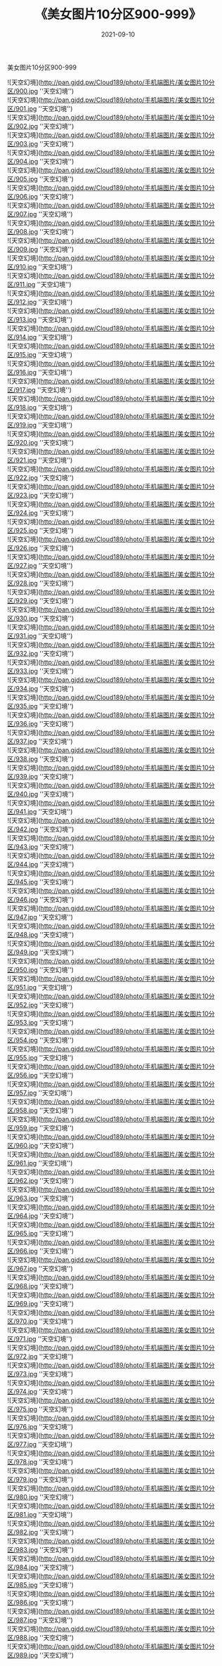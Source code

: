 ﻿---
layout: post
title:  《美女图片10分区900-999》
date:   2021-09-10
img: http://pan.gjdd.pw/Cloud189/photo/手机端图片/美女图片10分区/000-9.jpg
categories: [美女, 性感, 泳衣]
---

美女图片10分区900-999


![天空幻境](http://pan.gjdd.pw/Cloud189/photo/手机端图片/美女图片10分区/900.jpg ''天空幻境'') <br>
![天空幻境](http://pan.gjdd.pw/Cloud189/photo/手机端图片/美女图片10分区/901.jpg ''天空幻境'') <br>
![天空幻境](http://pan.gjdd.pw/Cloud189/photo/手机端图片/美女图片10分区/902.jpg ''天空幻境'') <br>
![天空幻境](http://pan.gjdd.pw/Cloud189/photo/手机端图片/美女图片10分区/903.jpg ''天空幻境'') <br>
![天空幻境](http://pan.gjdd.pw/Cloud189/photo/手机端图片/美女图片10分区/904.jpg ''天空幻境'') <br>
![天空幻境](http://pan.gjdd.pw/Cloud189/photo/手机端图片/美女图片10分区/905.jpg ''天空幻境'') <br>
![天空幻境](http://pan.gjdd.pw/Cloud189/photo/手机端图片/美女图片10分区/906.jpg ''天空幻境'') <br>
![天空幻境](http://pan.gjdd.pw/Cloud189/photo/手机端图片/美女图片10分区/907.jpg ''天空幻境'') <br>
![天空幻境](http://pan.gjdd.pw/Cloud189/photo/手机端图片/美女图片10分区/908.jpg ''天空幻境'') <br>
![天空幻境](http://pan.gjdd.pw/Cloud189/photo/手机端图片/美女图片10分区/909.jpg ''天空幻境'') <br>
![天空幻境](http://pan.gjdd.pw/Cloud189/photo/手机端图片/美女图片10分区/910.jpg ''天空幻境'') <br>
![天空幻境](http://pan.gjdd.pw/Cloud189/photo/手机端图片/美女图片10分区/911.jpg ''天空幻境'') <br>
![天空幻境](http://pan.gjdd.pw/Cloud189/photo/手机端图片/美女图片10分区/912.jpg ''天空幻境'') <br>
![天空幻境](http://pan.gjdd.pw/Cloud189/photo/手机端图片/美女图片10分区/913.jpg ''天空幻境'') <br>
![天空幻境](http://pan.gjdd.pw/Cloud189/photo/手机端图片/美女图片10分区/914.jpg ''天空幻境'') <br>
![天空幻境](http://pan.gjdd.pw/Cloud189/photo/手机端图片/美女图片10分区/915.jpg ''天空幻境'') <br>
![天空幻境](http://pan.gjdd.pw/Cloud189/photo/手机端图片/美女图片10分区/916.jpg ''天空幻境'') <br>
![天空幻境](http://pan.gjdd.pw/Cloud189/photo/手机端图片/美女图片10分区/917.jpg ''天空幻境'') <br>
![天空幻境](http://pan.gjdd.pw/Cloud189/photo/手机端图片/美女图片10分区/918.jpg ''天空幻境'') <br>
![天空幻境](http://pan.gjdd.pw/Cloud189/photo/手机端图片/美女图片10分区/919.jpg ''天空幻境'') <br>
![天空幻境](http://pan.gjdd.pw/Cloud189/photo/手机端图片/美女图片10分区/920.jpg ''天空幻境'') <br>
![天空幻境](http://pan.gjdd.pw/Cloud189/photo/手机端图片/美女图片10分区/921.jpg ''天空幻境'') <br>
![天空幻境](http://pan.gjdd.pw/Cloud189/photo/手机端图片/美女图片10分区/922.jpg ''天空幻境'') <br>
![天空幻境](http://pan.gjdd.pw/Cloud189/photo/手机端图片/美女图片10分区/923.jpg ''天空幻境'') <br>
![天空幻境](http://pan.gjdd.pw/Cloud189/photo/手机端图片/美女图片10分区/924.jpg ''天空幻境'') <br>
![天空幻境](http://pan.gjdd.pw/Cloud189/photo/手机端图片/美女图片10分区/925.jpg ''天空幻境'') <br>
![天空幻境](http://pan.gjdd.pw/Cloud189/photo/手机端图片/美女图片10分区/926.jpg ''天空幻境'') <br>
![天空幻境](http://pan.gjdd.pw/Cloud189/photo/手机端图片/美女图片10分区/927.jpg ''天空幻境'') <br>
![天空幻境](http://pan.gjdd.pw/Cloud189/photo/手机端图片/美女图片10分区/928.jpg ''天空幻境'') <br>
![天空幻境](http://pan.gjdd.pw/Cloud189/photo/手机端图片/美女图片10分区/929.jpg ''天空幻境'') <br>
![天空幻境](http://pan.gjdd.pw/Cloud189/photo/手机端图片/美女图片10分区/930.jpg ''天空幻境'') <br>
![天空幻境](http://pan.gjdd.pw/Cloud189/photo/手机端图片/美女图片10分区/931.jpg ''天空幻境'') <br>
![天空幻境](http://pan.gjdd.pw/Cloud189/photo/手机端图片/美女图片10分区/932.jpg ''天空幻境'') <br>
![天空幻境](http://pan.gjdd.pw/Cloud189/photo/手机端图片/美女图片10分区/933.jpg ''天空幻境'') <br>
![天空幻境](http://pan.gjdd.pw/Cloud189/photo/手机端图片/美女图片10分区/934.jpg ''天空幻境'') <br>
![天空幻境](http://pan.gjdd.pw/Cloud189/photo/手机端图片/美女图片10分区/935.jpg ''天空幻境'') <br>
![天空幻境](http://pan.gjdd.pw/Cloud189/photo/手机端图片/美女图片10分区/936.jpg ''天空幻境'') <br>
![天空幻境](http://pan.gjdd.pw/Cloud189/photo/手机端图片/美女图片10分区/937.jpg ''天空幻境'') <br>
![天空幻境](http://pan.gjdd.pw/Cloud189/photo/手机端图片/美女图片10分区/938.jpg ''天空幻境'') <br>
![天空幻境](http://pan.gjdd.pw/Cloud189/photo/手机端图片/美女图片10分区/939.jpg ''天空幻境'') <br>
![天空幻境](http://pan.gjdd.pw/Cloud189/photo/手机端图片/美女图片10分区/940.jpg ''天空幻境'') <br>
![天空幻境](http://pan.gjdd.pw/Cloud189/photo/手机端图片/美女图片10分区/941.jpg ''天空幻境'') <br>
![天空幻境](http://pan.gjdd.pw/Cloud189/photo/手机端图片/美女图片10分区/942.jpg ''天空幻境'') <br>
![天空幻境](http://pan.gjdd.pw/Cloud189/photo/手机端图片/美女图片10分区/943.jpg ''天空幻境'') <br>
![天空幻境](http://pan.gjdd.pw/Cloud189/photo/手机端图片/美女图片10分区/944.jpg ''天空幻境'') <br>
![天空幻境](http://pan.gjdd.pw/Cloud189/photo/手机端图片/美女图片10分区/945.jpg ''天空幻境'') <br>
![天空幻境](http://pan.gjdd.pw/Cloud189/photo/手机端图片/美女图片10分区/946.jpg ''天空幻境'') <br>
![天空幻境](http://pan.gjdd.pw/Cloud189/photo/手机端图片/美女图片10分区/947.jpg ''天空幻境'') <br>
![天空幻境](http://pan.gjdd.pw/Cloud189/photo/手机端图片/美女图片10分区/948.jpg ''天空幻境'') <br>
![天空幻境](http://pan.gjdd.pw/Cloud189/photo/手机端图片/美女图片10分区/949.jpg ''天空幻境'') <br>
![天空幻境](http://pan.gjdd.pw/Cloud189/photo/手机端图片/美女图片10分区/950.jpg ''天空幻境'') <br>
![天空幻境](http://pan.gjdd.pw/Cloud189/photo/手机端图片/美女图片10分区/951.jpg ''天空幻境'') <br>
![天空幻境](http://pan.gjdd.pw/Cloud189/photo/手机端图片/美女图片10分区/952.jpg ''天空幻境'') <br>
![天空幻境](http://pan.gjdd.pw/Cloud189/photo/手机端图片/美女图片10分区/953.jpg ''天空幻境'') <br>
![天空幻境](http://pan.gjdd.pw/Cloud189/photo/手机端图片/美女图片10分区/954.jpg ''天空幻境'') <br>
![天空幻境](http://pan.gjdd.pw/Cloud189/photo/手机端图片/美女图片10分区/955.jpg ''天空幻境'') <br>
![天空幻境](http://pan.gjdd.pw/Cloud189/photo/手机端图片/美女图片10分区/956.jpg ''天空幻境'') <br>
![天空幻境](http://pan.gjdd.pw/Cloud189/photo/手机端图片/美女图片10分区/957.jpg ''天空幻境'') <br>
![天空幻境](http://pan.gjdd.pw/Cloud189/photo/手机端图片/美女图片10分区/958.jpg ''天空幻境'') <br>
![天空幻境](http://pan.gjdd.pw/Cloud189/photo/手机端图片/美女图片10分区/959.jpg ''天空幻境'') <br>
![天空幻境](http://pan.gjdd.pw/Cloud189/photo/手机端图片/美女图片10分区/960.jpg ''天空幻境'') <br>
![天空幻境](http://pan.gjdd.pw/Cloud189/photo/手机端图片/美女图片10分区/961.jpg ''天空幻境'') <br>
![天空幻境](http://pan.gjdd.pw/Cloud189/photo/手机端图片/美女图片10分区/962.jpg ''天空幻境'') <br>
![天空幻境](http://pan.gjdd.pw/Cloud189/photo/手机端图片/美女图片10分区/963.jpg ''天空幻境'') <br>
![天空幻境](http://pan.gjdd.pw/Cloud189/photo/手机端图片/美女图片10分区/964.jpg ''天空幻境'') <br>
![天空幻境](http://pan.gjdd.pw/Cloud189/photo/手机端图片/美女图片10分区/965.jpg ''天空幻境'') <br>
![天空幻境](http://pan.gjdd.pw/Cloud189/photo/手机端图片/美女图片10分区/966.jpg ''天空幻境'') <br>
![天空幻境](http://pan.gjdd.pw/Cloud189/photo/手机端图片/美女图片10分区/967.jpg ''天空幻境'') <br>
![天空幻境](http://pan.gjdd.pw/Cloud189/photo/手机端图片/美女图片10分区/968.jpg ''天空幻境'') <br>
![天空幻境](http://pan.gjdd.pw/Cloud189/photo/手机端图片/美女图片10分区/969.jpg ''天空幻境'') <br>
![天空幻境](http://pan.gjdd.pw/Cloud189/photo/手机端图片/美女图片10分区/970.jpg ''天空幻境'') <br>
![天空幻境](http://pan.gjdd.pw/Cloud189/photo/手机端图片/美女图片10分区/971.jpg ''天空幻境'') <br>
![天空幻境](http://pan.gjdd.pw/Cloud189/photo/手机端图片/美女图片10分区/972.jpg ''天空幻境'') <br>
![天空幻境](http://pan.gjdd.pw/Cloud189/photo/手机端图片/美女图片10分区/973.jpg ''天空幻境'') <br>
![天空幻境](http://pan.gjdd.pw/Cloud189/photo/手机端图片/美女图片10分区/974.jpg ''天空幻境'') <br>
![天空幻境](http://pan.gjdd.pw/Cloud189/photo/手机端图片/美女图片10分区/975.jpg ''天空幻境'') <br>
![天空幻境](http://pan.gjdd.pw/Cloud189/photo/手机端图片/美女图片10分区/976.jpg ''天空幻境'') <br>
![天空幻境](http://pan.gjdd.pw/Cloud189/photo/手机端图片/美女图片10分区/977.jpg ''天空幻境'') <br>
![天空幻境](http://pan.gjdd.pw/Cloud189/photo/手机端图片/美女图片10分区/978.jpg ''天空幻境'') <br>
![天空幻境](http://pan.gjdd.pw/Cloud189/photo/手机端图片/美女图片10分区/979.jpg ''天空幻境'') <br>
![天空幻境](http://pan.gjdd.pw/Cloud189/photo/手机端图片/美女图片10分区/980.jpg ''天空幻境'') <br>
![天空幻境](http://pan.gjdd.pw/Cloud189/photo/手机端图片/美女图片10分区/981.jpg ''天空幻境'') <br>
![天空幻境](http://pan.gjdd.pw/Cloud189/photo/手机端图片/美女图片10分区/982.jpg ''天空幻境'') <br>
![天空幻境](http://pan.gjdd.pw/Cloud189/photo/手机端图片/美女图片10分区/983.jpg ''天空幻境'') <br>
![天空幻境](http://pan.gjdd.pw/Cloud189/photo/手机端图片/美女图片10分区/984.jpg ''天空幻境'') <br>
![天空幻境](http://pan.gjdd.pw/Cloud189/photo/手机端图片/美女图片10分区/985.jpg ''天空幻境'') <br>
![天空幻境](http://pan.gjdd.pw/Cloud189/photo/手机端图片/美女图片10分区/986.jpg ''天空幻境'') <br>
![天空幻境](http://pan.gjdd.pw/Cloud189/photo/手机端图片/美女图片10分区/987.jpg ''天空幻境'') <br>
![天空幻境](http://pan.gjdd.pw/Cloud189/photo/手机端图片/美女图片10分区/988.jpg ''天空幻境'') <br>
![天空幻境](http://pan.gjdd.pw/Cloud189/photo/手机端图片/美女图片10分区/989.jpg ''天空幻境'') <br>

